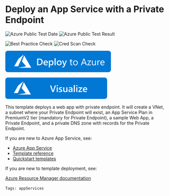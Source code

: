 # Deploy an App Service with a Private Endpoint

![Azure Public Test Date](https://azurequickstartsservice.blob.core.windows.net/badges/101-private-endpoint-webapp/PublicLastTestDate.svg)
![Azure Public Test Result](https://azurequickstartsservice.blob.core.windows.net/badges/101-private-endpoint-webapp/PublicDeployment.svg)

![Best Practice Check](https://azurequickstartsservice.blob.core.windows.net/badges/101-private-endpoint-webapp/BestPracticeResult.svg)
![Cred Scan Check](https://azurequickstartsservice.blob.core.windows.net/badges/101-private-endpoint-webapp/CredScanResult.svg)


[![Deploy To Azure](https://raw.githubusercontent.com/Azure/azure-quickstart-templates/master/1-CONTRIBUTION-GUIDE/images/deploytoazure.svg?sanitize=true)](https://portal.azure.com/#create/Microsoft.Template/uri/https%3A%2F%2Fraw.githubusercontent.com%2FAzure%2Fazure-quickstart-templates%2Fmaster%2F101-private-endpoint-webapp%2Fazuredeploy.json)

[![Visualize](https://raw.githubusercontent.com/Azure/azure-quickstart-templates/master/1-CONTRIBUTION-GUIDE/images/visualizebutton.svg?sanitize=true)](http://armviz.io/#/?load=https%3A%2F%2Fraw.githubusercontent.com%2FAzure%2Fazure-quickstart-templates%2Fmaster%2F101-private-endpoint-webapp%2Fazuredeploy.json)    


This template deploys a web app with private endpoint.
It will create a VNet, a subnet where your Private Endpoint will exist, an App Service Plan in PremiumV2 tier (mandatory for Private Endpoint), a sample Web App, a Private Endpoint, and a private DNS zone with records for the Private Endpoint.

If you are new to Azure App Service, see:

- [Azure App Service](https://azure.microsoft.com/services/app-service/web/)
- [Template reference](https://docs.microsoft.com/azure/templates/microsoft.web/allversions)
- [Quickstart templates](https://azure.microsoft.com/resources/templates/?resourceType=Microsoft.Compute&pageNumber=1&sort=Popular&term=web+apps)

If you are new to template deployment, see:

[Azure Resource Manager documentation](https://docs.microsoft.com/azure/azure-resource-manager/)

`Tags: appServices`
